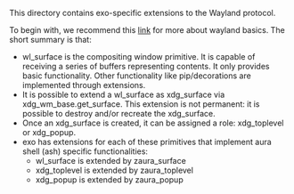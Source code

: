 This directory contains exo-specific extensions to the Wayland protocol.

To begin with, we recommend this
[link](https://wayland-book.com/xdg-shell-basics/xdg-surface.html) for more
about wayland basics. The short summary is that:
* wl_surface is the compositing window primitive. It is capable of receiving a
  series of buffers representing contents. It only provides basic functionality.
  Other functionality like pip/decorations are implemented through extensions.
* It is possible to extend a wl_surface as xdg_surface via
  xdg_wm_base.get_surface. This extension is not permanent: it is possible to
  destroy and/or recreate the xdg_surface.
* Once an xdg_surface is created, it can be assigned a role: xdg_toplevel or
  xdg_popup.
* exo has extensions for each of these primitives that implement aura shell
  (ash) specific functionalities:
  * wl_surface is extended by zaura_surface
  * xdg_toplevel is extended by zaura_toplevel
  * xdg_popup is extended by zaura_popup
